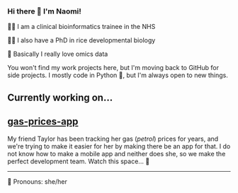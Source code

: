 ### Hi there 👋 I'm Naomi!

👩‍💻 I am a clinical bioinformatics trainee in the NHS

👩‍🔬 I also have a PhD in rice developmental biology

🧬 Basically I really love omics data

You won't find my work projects here, but I'm moving back to GitHub for side projects. I mostly code in Python 🐍, but I'm always open to new things.

## Currently working on...
## [gas-prices-app](https://github.com/Istaisa/gas-prices-app)

My friend Taylor has been tracking her gas (*petrol*) prices for years, and we're trying to make it easier for her by making there be an app for that.
I do not know how to make a mobile app and neither does she, so we make the perfect development team. Watch this space... 👀

---
💬 Pronouns: she/her
